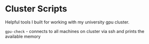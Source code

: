 # Cluster Scripts

Helpful tools I built for working with my university gpu cluster. 

`gpu-check` - connects to all machines on cluster via ssh and prints the available memory
